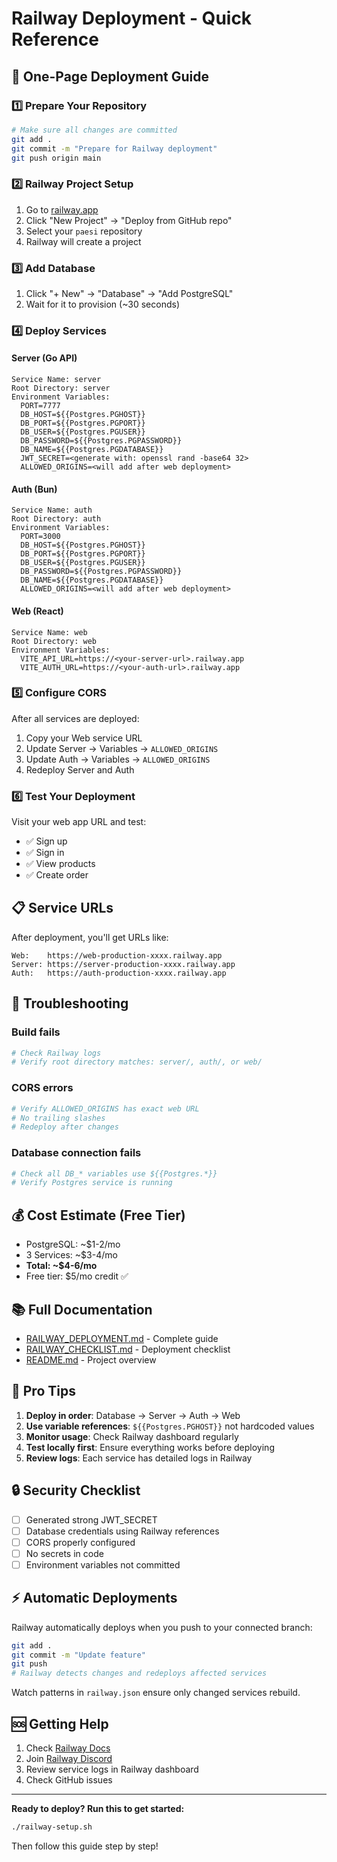 # Railway Deployment - Quick Reference

## 🚂 One-Page Deployment Guide

### 1️⃣ Prepare Your Repository

```bash
# Make sure all changes are committed
git add .
git commit -m "Prepare for Railway deployment"
git push origin main
```

### 2️⃣ Railway Project Setup

1. Go to [railway.app](https://railway.app)
2. Click "New Project" → "Deploy from GitHub repo"
3. Select your `paesi` repository
4. Railway will create a project

### 3️⃣ Add Database

1. Click "+ New" → "Database" → "Add PostgreSQL"
2. Wait for it to provision (~30 seconds)

### 4️⃣ Deploy Services

#### Server (Go API)
```
Service Name: server
Root Directory: server
Environment Variables:
  PORT=7777
  DB_HOST=${{Postgres.PGHOST}}
  DB_PORT=${{Postgres.PGPORT}}
  DB_USER=${{Postgres.PGUSER}}
  DB_PASSWORD=${{Postgres.PGPASSWORD}}
  DB_NAME=${{Postgres.PGDATABASE}}
  JWT_SECRET=<generate with: openssl rand -base64 32>
  ALLOWED_ORIGINS=<will add after web deployment>
```

#### Auth (Bun)
```
Service Name: auth
Root Directory: auth
Environment Variables:
  PORT=3000
  DB_HOST=${{Postgres.PGHOST}}
  DB_PORT=${{Postgres.PGPORT}}
  DB_USER=${{Postgres.PGUSER}}
  DB_PASSWORD=${{Postgres.PGPASSWORD}}
  DB_NAME=${{Postgres.PGDATABASE}}
  ALLOWED_ORIGINS=<will add after web deployment>
```

#### Web (React)
```
Service Name: web
Root Directory: web
Environment Variables:
  VITE_API_URL=https://<your-server-url>.railway.app
  VITE_AUTH_URL=https://<your-auth-url>.railway.app
```

### 5️⃣ Configure CORS

After all services are deployed:

1. Copy your Web service URL
2. Update Server → Variables → `ALLOWED_ORIGINS`
3. Update Auth → Variables → `ALLOWED_ORIGINS`
4. Redeploy Server and Auth

### 6️⃣ Test Your Deployment

Visit your web app URL and test:
- ✅ Sign up
- ✅ Sign in
- ✅ View products
- ✅ Create order

## 📋 Service URLs

After deployment, you'll get URLs like:
```
Web:    https://web-production-xxxx.railway.app
Server: https://server-production-xxxx.railway.app
Auth:   https://auth-production-xxxx.railway.app
```

## 🔧 Troubleshooting

### Build fails
```bash
# Check Railway logs
# Verify root directory matches: server/, auth/, or web/
```

### CORS errors
```bash
# Verify ALLOWED_ORIGINS has exact web URL
# No trailing slashes
# Redeploy after changes
```

### Database connection fails
```bash
# Check all DB_* variables use ${{Postgres.*}}
# Verify Postgres service is running
```

## 💰 Cost Estimate (Free Tier)

- PostgreSQL: ~$1-2/mo
- 3 Services: ~$3-4/mo
- **Total: ~$4-6/mo**
- Free tier: $5/mo credit ✅

## 📚 Full Documentation

- [RAILWAY_DEPLOYMENT.md](./RAILWAY_DEPLOYMENT.md) - Complete guide
- [RAILWAY_CHECKLIST.md](./RAILWAY_CHECKLIST.md) - Deployment checklist
- [README.md](./README.md) - Project overview

## 🎯 Pro Tips

1. **Deploy in order**: Database → Server → Auth → Web
2. **Use variable references**: `${{Postgres.PGHOST}}` not hardcoded values
3. **Monitor usage**: Check Railway dashboard regularly
4. **Test locally first**: Ensure everything works before deploying
5. **Review logs**: Each service has detailed logs in Railway

## 🔒 Security Checklist

- [ ] Generated strong JWT_SECRET
- [ ] Database credentials using Railway references
- [ ] CORS properly configured
- [ ] No secrets in code
- [ ] Environment variables not committed

## ⚡ Automatic Deployments

Railway automatically deploys when you push to your connected branch:

```bash
git add .
git commit -m "Update feature"
git push
# Railway detects changes and redeploys affected services
```

Watch patterns in `railway.json` ensure only changed services rebuild.

## 🆘 Getting Help

1. Check [Railway Docs](https://docs.railway.com/)
2. Join [Railway Discord](https://discord.gg/railway)
3. Review service logs in Railway dashboard
4. Check GitHub issues

---

**Ready to deploy? Run this to get started:**

```bash
./railway-setup.sh
```

Then follow this guide step by step!
